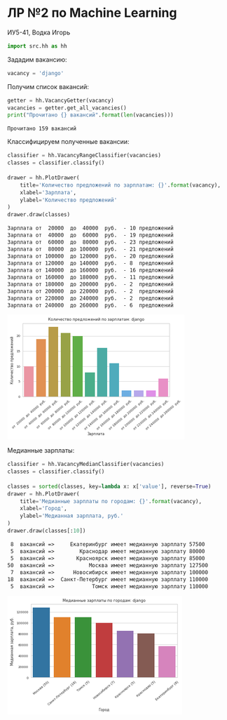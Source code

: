 
# ЛР №2 по Machine Learning

ИУ5-41, Водка Игорь


```python
import src.hh as hh
```

Зададим вакансию:


```python
vacancy = 'django'
```

Получим список вакансий:


```python
getter = hh.VacancyGetter(vacancy)
vacancies = getter.get_all_vacancies()
print("Прочитано {} вакансий".format(len(vacancies)))
```

    Прочитано 159 вакансий


Классифицируем полученные вакансии:


```python
classifier = hh.VacancyRangeClassifier(vacancies)
classes = classifier.classify()

drawer = hh.PlotDrawer(
    title='Количество предложений по зарплатам: {}'.format(vacancy),
    xlabel='Зарплата',
    ylabel='Количество предложений'
)
drawer.draw(classes)
```

    Зарплата от  20000  до  40000  руб.  - 10 предложений
    Зарплата от  40000  до  60000  руб.  - 19 предложений
    Зарплата от  60000  до  80000  руб.  - 23 предложений
    Зарплата от  80000  до 100000  руб.  - 21 предложений
    Зарплата от 100000  до 120000  руб.  - 20 предложений
    Зарплата от 120000  до 140000  руб.  - 8  предложений
    Зарплата от 140000  до 160000  руб.  - 16 предложений
    Зарплата от 160000  до 180000  руб.  - 11 предложений
    Зарплата от 180000  до 200000  руб.  - 2  предложений
    Зарплата от 200000  до 220000  руб.  - 2  предложений
    Зарплата от 220000  до 240000  руб.  - 2  предложений
    Зарплата от 240000  до 260000  руб.  - 6  предложений



![png](output_7_1.png)


Медианные зарплаты:


```python
classifier = hh.VacancyMedianClassifier(vacancies)
classes = classifier.classify()

classes = sorted(classes, key=lambda x: x['value'], reverse=True)
drawer = hh.PlotDrawer(
    title='Медианные зарплаты по городам: {}'.format(vacancy),
    xlabel='Город',
    ylabel='Медианная зарплата, руб.'
)
drawer.draw(classes[:10])
```

     8  вакансий =>     Екатеринбург имеет медианную зарплату 57500  
     5  вакансий =>        Краснодар имеет медианную зарплату 80000  
     5  вакансий =>       Красноярск имеет медианную зарплату 85000  
    50  вакансий =>           Москва имеет медианную зарплату 127500 
     7  вакансий =>      Новосибирск имеет медианную зарплату 100000 
    18  вакансий =>  Санкт-Петербург имеет медианную зарплату 110000 
     5  вакансий =>            Томск имеет медианную зарплату 110000 



![png](output_9_1.png)

